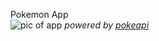 
Pokemon App<br>
<img src="https://github.com/user-attachments/assets/012e7251-a485-4372-8ba3-32b94c030caf" alt="pic of app">
<i>powered by <a href="https://pokeapi.co/">pokeapi</a></i>





